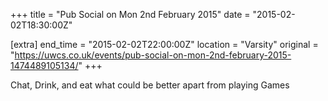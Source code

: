 +++
title = "Pub Social on Mon 2nd February 2015"
date = "2015-02-02T18:30:00Z"

[extra]
end_time = "2015-02-02T22:00:00Z"
location = "Varsity"
original = "https://uwcs.co.uk/events/pub-social-on-mon-2nd-february-2015-1474489105134/"
+++

Chat, Drink, and eat what could be better apart from playing Games

